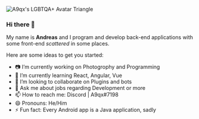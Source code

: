 ![A9qx's LGBTQA+ Avatar Triangle](https://cdn.discordapp.com/avatars/563087321704955914/a4d928e35e66479563e9db9b293b57d6.webp)

### Hi there 👋

My name is **Andreas** and I program and develop back-end applications with some front-end _scattered_ in some places.

Here are some ideas to get you started:

- 📷 I’m currently working on Photogrophy and Programming
- 🌱 I’m currently learning React, Angular, Vue
- 👯 I’m looking to collaborate on Plugins and bots
- 💬 Ask me about jobs regarding Development or more
- 📫 How to reach me: Discord | A9qx#7198
- 😄 Pronouns: He/Him
- ⚡ Fun fact: Every Android app is a Java application, sadly

